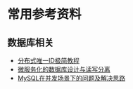 # 常用参考资料

## 数据库相关

* [分布式唯一ID极简教程](https://mp.weixin.qq.com/s/cqIK5Bv1U0mT97C7EOxmnA)
* [微服务化的数据库设计与读写分离](https://mp.weixin.qq.com/s/deUQ8cGRnW0XIS86tlxERw)
* [MySQL在并发场景下的问题及解决思路](https://mp.weixin.qq.com/s/qaotY7WJsRobhmMJ5bbkzg)


